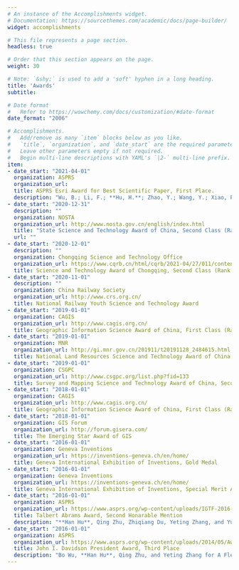 ```yaml
---
# An instance of the Accomplishments widget.
# Documentation: https://sourcethemes.com/academic/docs/page-builder/
widget: accomplishments

# This file represents a page section.
headless: true

# Order that this section appears on the page.
weight: 30

# Note: `&shy;` is used to add a 'soft' hyphen in a long heading.
title: 'Awards'
subtitle:

# Date format
#   Refer to https://wowchemy.com/docs/customization/#date-format
date_format: "2006"

# Accomplishments.
#   Add/remove as many `item` blocks below as you like.
#   `title`, `organization`, and `date_start` are the required parameters.
#   Leave other parameters empty if not required.
#   Begin multi-line descriptions with YAML's `|2-` multi-line prefix.
item:
- date_start: "2021-04-01"
  organization: ASPRS
  organization_url: 
  title: ASPRS Esri Award for Best Scientific Paper, First Place.
  description: "Wu, B.; Li, F.; **Hu, H.**; Zhao, Y.; Wang, Y.; Xiao, P.; Li, Y.; Liu, W. C.; Chen, L.; Ge, X.; others. Topographic and Geomorphological Mapping and Analysis of the Chang’E-4 Landing Site on the Far Side of the Moon. _Photogrammetric Engineering & Remote Sensing_ 2020, 86 (4), 247–258."
- date_start: "2020-12-31"
  description: ""
  organization: NOSTA
  organization_url: http://www.nosta.gov.cn/english/index.html
  title: "State Science and Technology Award of China, Second Class (Rank 3rd.)"
  url: ""
- date_start: "2020-12-01"
  description: ""
  organization: Chongqing Science and Technology Office
  organization_url: https://www.cqrb.cn/html/cqrb/2021-04/27/011/content_rb_282870.htm
  title: Science and Technology Award of Chongqing, Second Class (Rank 3rd.) [[NEWS]](https://www.cqrb.cn/html/cqrb/2021-04/27/011/cqrb20210427011.pdf)
- date_start: "2020-11-01"
  description: ""
  organization: China Railway Society
  organization_url: http://www.crs.org.cn/
  title: National Railway Youth Science and Technology Award
- date_start: "2019-01-01"
  organization: CAGIS
  organization_url: http://www.cagis.org.cn/
  title: Geographic Information Science Award of China, First Class (Rank 3rd.)
- date_start: "2019-01-01"
  organization: MNR
  organization_url: http://gi.mnr.gov.cn/201911/t20191128_2484615.html
  title: National Land Resources Science and Technology Award of China, Second Class (Rank 2nd.)
- date_start: "2019-01-01"
  organization: CSGPC
  organization_url: http://www.csgpc.org/list.php?fid=133
  title: Survey and Mapping Science and Technology Award of China, Second Class (Rank 3rd.)
- date_start: "2018-01-01"
  organization: CAGIS
  organization_url: http://www.cagis.org.cn/
  title: Geographic Information Science Award of China, First Class (Rank 2rd.)
- date_start: "2018-01-01"
  organization: GIS Forum
  organization_url: http://forum.gisera.com/
  title: The Emerging Star Award of GIS
- date_start: "2016-01-01"
  organization: Geneva Inventions
  organization_url: https://inventions-geneva.ch/en/home/
  title: Geneva International Exhibition of Inventions, Gold Medal
- date_start: "2016-01-01"
  organization: Geneva Inventions
  organization_url: https://inventions-geneva.ch/en/home/
  title: Geneva International Exhibition of Inventions, Special Merit Award
- date_start: "2016-01-01"
  organization: ASPRS
  organization_url: https://www.asprs.org/wp-content/uploads/IGTF-2016-Awards-Program-Final.pdf
  title: Talbert Abrams Award, Second Honarable Mention
  description: "**Han Hu**, Qing Zhu, Zhiqiang Du, Yeting Zhang, and Yulin Ding. Reliable Spatial Relationship Constrained Feature Point Matching of Oblique Aerial Images, PE&RS 81 (1), 49-58."
- date_start: "2016-01-01"
  organization: ASPRS
  organization_url: https://www.asprs.org/wp-content/uploads/2014/05/Awards.pdf
  title: John I. Davidson President Award, Third Place
  description: "Bo Wu, **Han Hu**, Qing Zhu, and Yeting Zhang for A Flexible Method for Zoom Lens Calibration and Modeling Using a Planar Checkerboard, PE&RS 79 (6), 555-571."
---
```

